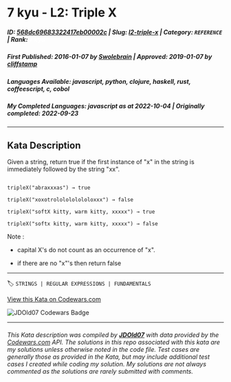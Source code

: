 # 7 kyu - L2: Triple X

##### **ID**: [568dc69683322417eb00002c](https://www.codewars.com/kata/568dc69683322417eb00002c) | **Slug**: [l2-triple-x](https://www.codewars.com/kata/568dc69683322417eb00002c) | **Category**: `REFERENCE` | **Rank**: <span style="color:white">7 kyu</span>

##### **First Published**: 2016-01-07 ***by*** [Swolebrain](https://www.codewars.com/users/Swolebrain) | **Approved**: 2019-01-07 ***by*** [cliffstamp](https://www.codewars.com/users/cliffstamp)

##### **Languages Available**: javascript, python, clojure, haskell, rust, coffeescript, c, cobol

##### **My Completed Languages**: javascript ***as at*** 2022-10-04 | **Originally completed**: 2022-09-23

---

## Kata Description


Given a string, return true if the first instance of "x" in the string is immediately followed by the string "xx". 



```

tripleX("abraxxxas") → true

tripleX("xoxotrololololololoxxx") → false

tripleX("softX kitty, warm kitty, xxxxx") → true

tripleX("softx kitty, warm kitty, xxxxx") → false

```



Note :

 - capital X's do not count as an occurrence of "x".

 - if there are no "x"'s then return false

---


🏷 `STRINGS | REGULAR EXPRESSIONS | FUNDAMENTALS`


[View this Kata on Codewars.com](https://www.codewars.com/kata/568dc69683322417eb00002c)

![](https://www.codewars.com/users/jdold07/badges/large "JDOld07 Codewars Badge")

---

###### *This Kata description was compiled by [**JDOld07**](https://tpstech.dev) with data provided by the [Codewars.com](https://www.codewars.com) API.  The solutions in this repo associated with this kata are my solutions unless otherwise noted in the code file.  Test cases are generally those as provided in the Kata, but may include additional test cases I created while coding my solution.  My solutions are not always commented as the solutions are rarely submitted with comments.*
